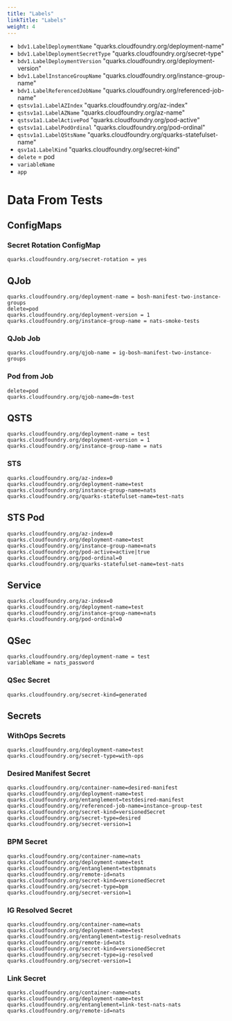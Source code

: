 ```yaml
---
title: "Labels"
linkTitle: "Labels"
weight: 4
---
```


* `bdv1.LabelDeploymentName` "quarks.cloudfoundry.org/deployment-name"
* `bdv1.LabelDeploymentSecretType` "quarks.cloudfoundry.org/secret-type"
* `bdv1.LabelDeploymentVersion` "quarks.cloudfoundry.org/deployment-version"
* `bdv1.LabelInstanceGroupName` "quarks.cloudfoundry.org/instance-group-name"
* `bdv1.LabelReferencedJobName` "quarks.cloudfoundry.org/referenced-job-name"
* `qstsv1a1.LabelAZIndex` "quarks.cloudfoundry.org/az-index"
* `qstsv1a1.LabelAZName` "quarks.cloudfoundry.org/az-name"
* `qstsv1a1.LabelActivePod` "quarks.cloudfoundry.org/pod-active"
* `qstsv1a1.LabelPodOrdinal` "quarks.cloudfoundry.org/pod-ordinal"
* `qstsv1a1.LabelQStsName` "quarks.cloudfoundry.org/quarks-statefulset-name"
* `qsv1a1.LabelKind` "quarks.cloudfoundry.org/secret-kind"
* `delete` = pod
* `variableName`
* `app`

# Data From Tests

## ConfigMaps

### Secret Rotation ConfigMap

```
quarks.cloudfoundry.org/secret-rotation = yes
```

## QJob

```
quarks.cloudfoundry.org/deployment-name = bosh-manifest-two-instance-groups
delete=pod
quarks.cloudfoundry.org/deployment-version = 1
quarks.cloudfoundry.org/instance-group-name = nats-smoke-tests
```

### QJob Job

```
quarks.cloudfoundry.org/qjob-name = ig-bosh-manifest-two-instance-groups
```

### Pod from Job

```
delete=pod
quarks.cloudfoundry.org/qjob-name=dm-test
```

## QSTS

```
quarks.cloudfoundry.org/deployment-name = test
quarks.cloudfoundry.org/deployment-version = 1
quarks.cloudfoundry.org/instance-group-name = nats
```

### STS

```
quarks.cloudfoundry.org/az-index=0
quarks.cloudfoundry.org/deployment-name=test
quarks.cloudfoundry.org/instance-group-name=nats
quarks.cloudfoundry.org/quarks-statefulset-name=test-nats
```

## STS Pod

```
quarks.cloudfoundry.org/az-index=0
quarks.cloudfoundry.org/deployment-name=test
quarks.cloudfoundry.org/instance-group-name=nats
quarks.cloudfoundry.org/pod-active=active|true
quarks.cloudfoundry.org/pod-ordinal=0
quarks.cloudfoundry.org/quarks-statefulset-name=test-nats
```

## Service

```
quarks.cloudfoundry.org/az-index=0
quarks.cloudfoundry.org/deployment-name=test
quarks.cloudfoundry.org/instance-group-name=nats
quarks.cloudfoundry.org/pod-ordinal=0
```

## QSec

```
quarks.cloudfoundry.org/deployment-name = test
variableName = nats_password
```

### QSec Secret

```
quarks.cloudfoundry.org/secret-kind=generated
```

## Secrets

### WithOps Secrets

```
quarks.cloudfoundry.org/deployment-name=test
quarks.cloudfoundry.org/secret-type=with-ops
```

### Desired Manifest Secret

```
quarks.cloudfoundry.org/container-name=desired-manifest
quarks.cloudfoundry.org/deployment-name=test
quarks.cloudfoundry.org/entanglement=testdesired-manifest
quarks.cloudfoundry.org/referenced-job-name=instance-group-test
quarks.cloudfoundry.org/secret-kind=versionedSecret
quarks.cloudfoundry.org/secret-type=desired
quarks.cloudfoundry.org/secret-version=1
```

### BPM Secret

```
quarks.cloudfoundry.org/container-name=nats
quarks.cloudfoundry.org/deployment-name=test
quarks.cloudfoundry.org/entanglement=testbpmnats
quarks.cloudfoundry.org/remote-id=nats
quarks.cloudfoundry.org/secret-kind=versionedSecret
quarks.cloudfoundry.org/secret-type=bpm
quarks.cloudfoundry.org/secret-version=1
```

### IG Resolved Secret

```
quarks.cloudfoundry.org/container-name=nats
quarks.cloudfoundry.org/deployment-name=test
quarks.cloudfoundry.org/entanglement=testig-resolvednats
quarks.cloudfoundry.org/remote-id=nats
quarks.cloudfoundry.org/secret-kind=versionedSecret
quarks.cloudfoundry.org/secret-type=ig-resolved
quarks.cloudfoundry.org/secret-version=1
```

### Link Secret

```
quarks.cloudfoundry.org/container-name=nats
quarks.cloudfoundry.org/deployment-name=test
quarks.cloudfoundry.org/entanglement=link-test-nats-nats
quarks.cloudfoundry.org/remote-id=nats
```
